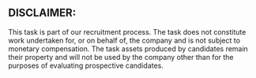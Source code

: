 ## DISCLAIMER:
  This task is part of our recruitment process. The task does not constitute work undertaken for, or on behalf of, the company and is not subject to monetary compensation.
  The task assets produced by candidates remain their property and will not be used by the company other than for the purposes of evaluating prospective candidates.